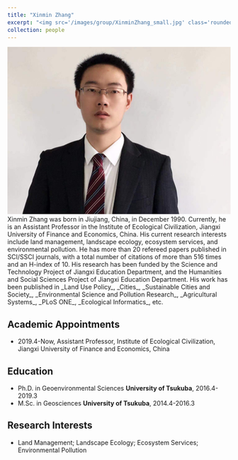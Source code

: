 ```yaml
---
title: "Xinmin Zhang"
excerpt: "<img src='/images/group/XinminZhang_small.jpg' class='rounded-corners'><br/>Principal Investigator"
collection: people
---
```

<img src='/images/group/XinminZhang.jpg' class='rounded-corners'>
<br/>Xinmin Zhang was born in Jiujiang, China, in December 1990. Currently, he is an Assistant Professor in the Institute of Ecological Civilization, Jiangxi University of Finance and Economics, China. His current research interests include land management, landscape ecology, ecosystem services, and environmental pollution. He has more than 20 refereed papers published in SCI/SSCI journals, with a total number of citations of more than 516 times and an H-index of 10. His research has been funded by the Science and Technology Project of Jiangxi Education Department, and the Humanities and Social Sciences Project of Jiangxi Education Department. His work has been published in _Land Use Policy_, _Cities_, _Sustainable Cities and Society_, _Environmental Science and Pollution Research_, _Agricultural Systems_, _PLoS ONE_, _Ecological Informatics_, etc.<br/>

## Academic Appointments
* 2019.4-Now, Assistant Professor, Institute of Ecological Civilization, Jiangxi University of Finance and Economics, China

## Education
* Ph.D. in Geoenvironmental Sciences **University of Tsukuba**, 2016.4-2019.3
* M.Sc. in Geosciences **University of Tsukuba**, 2014.4-2016.3

## Research Interests
  * Land Management; Landscape Ecology; Ecosystem Services; Environmental Pollution
